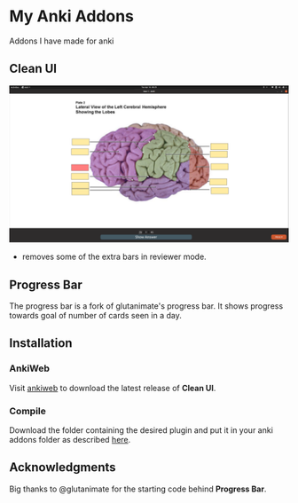 # My Anki Addons
Addons I have made for anki


## Clean UI

![preview](simplified_review_gui/screenshot.png)

- removes some of the extra bars in reviewer mode.
  

## Progress Bar

The progress bar is a fork of glutanimate's progress bar. It shows progress towards goal of number of cards seen in a day.

## Installation

### AnkiWeb

Visit [ankiweb](https://ankiweb.net/shared/info/1590626921) to download the latest release of **Clean UI**.

### Compile

Download the folder containing the desired plugin and put it in your anki addons folder as described [here](https://apps.ankiweb.net/docs/manual.html).

## Acknowledgments

Big thanks to @glutanimate for the starting code behind **Progress Bar**.